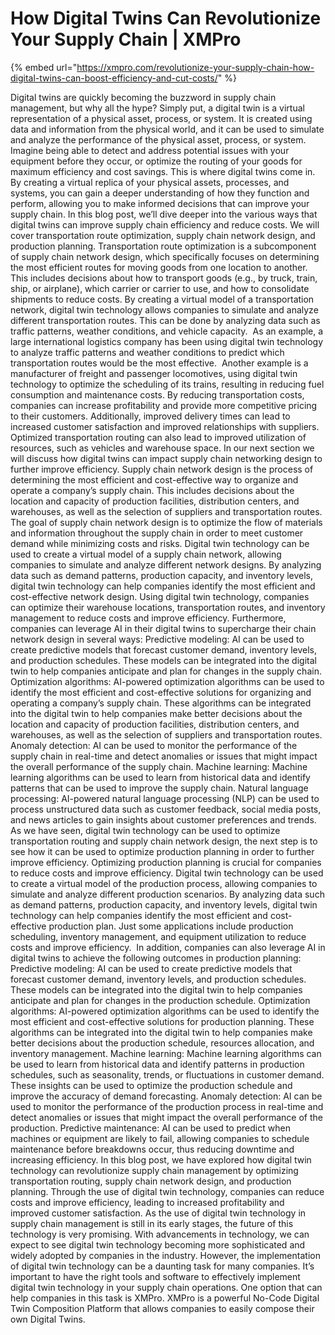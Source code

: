 # How Digital Twins Can Revolutionize Your Supply Chain | XMPro

{% embed url="https://xmpro.com/revolutionize-your-supply-chain-how-digital-twins-can-boost-efficiency-and-cut-costs/" %}

Digital twins are quickly becoming the buzzword in supply chain management, but why all the hype? Simply put, a digital twin is a virtual representation of a physical asset, process, or system. It is created using data and information from the physical world, and it can be used to simulate and analyze the performance of the physical asset, process, or system.
Imagine being able to detect and address potential issues with your equipment before they occur, or optimize the routing of your goods for maximum efficiency and cost savings. This is where digital twins come in. By creating a virtual replica of your physical assets, processes, and systems, you can gain a deeper understanding of how they function and perform, allowing you to make informed decisions that can improve your supply chain.
In this blog post, we’ll dive deeper into the various ways that digital twins can improve supply chain efficiency and reduce costs. We will cover transportation route optimization, supply chain network design, and production planning.
Transportation route optimization is a subcomponent of supply chain network design, which specifically focuses on determining the most efficient routes for moving goods from one location to another. This includes decisions about how to transport goods (e.g., by truck, train, ship, or airplane), which carrier or carrier to use, and how to consolidate shipments to reduce costs.
By creating a virtual model of a transportation network, digital twin technology allows companies to simulate and analyze different transportation routes. This can be done by analyzing data such as traffic patterns, weather conditions, and vehicle capacity. 
As an example, a large international logistics company has been using digital twin technology to analyze traffic patterns and weather conditions to predict which transportation routes would be the most effective. 
Another example is a manufacturer of freight and passenger locomotives, using digital twin technology to optimize the scheduling of its trains, resulting in reducing fuel consumption and maintenance costs.
By reducing transportation costs, companies can increase profitability and provide more competitive pricing to their customers. Additionally, improved delivery times can lead to increased customer satisfaction and improved relationships with suppliers. Optimized transportation routing can also lead to improved utilization of resources, such as vehicles and warehouse space.
In our next section we will discuss how digital twins can impact supply chain networking design to further improve efficiency.
Supply chain network design is the process of determining the most efficient and cost-effective way to organize and operate a company’s supply chain. This includes decisions about the location and capacity of production facilities, distribution centers, and warehouses, as well as the selection of suppliers and transportation routes. The goal of supply chain network design is to optimize the flow of materials and information throughout the supply chain in order to meet customer demand while minimizing costs and risks.
Digital twin technology can be used to create a virtual model of a supply chain network, allowing companies to simulate and analyze different network designs.
By analyzing data such as demand patterns, production capacity, and inventory levels, digital twin technology can help companies identify the most efficient and cost-effective network design. Using digital twin technology, companies can optimize their warehouse locations, transportation routes, and inventory management to reduce costs and improve efficiency.
Furthermore, companies can leverage AI in their digital twins to supercharge their chain network design in several ways:
Predictive modeling: AI can be used to create predictive models that forecast customer demand, inventory levels, and production schedules. These models can be integrated into the digital twin to help companies anticipate and plan for changes in the supply chain.
Optimization algorithms: AI-powered optimization algorithms can be used to identify the most efficient and cost-effective solutions for organizing and operating a company’s supply chain. These algorithms can be integrated into the digital twin to help companies make better decisions about the location and capacity of production facilities, distribution centers, and warehouses, as well as the selection of suppliers and transportation routes.
Anomaly detection: AI can be used to monitor the performance of the supply chain in real-time and detect anomalies or issues that might impact the overall performance of the supply chain.
Machine learning: Machine learning algorithms can be used to learn from historical data and identify patterns that can be used to improve the supply chain.
Natural language processing: AI-powered natural language processing (NLP) can be used to process unstructured data such as customer feedback, social media posts, and news articles to gain insights about customer preferences and trends.
As we have seen, digital twin technology can be used to optimize transportation routing and supply chain network design, the next step is to see how it can be used to optimize production planning in order to further improve efficiency.
Optimizing production planning is crucial for companies to reduce costs and improve efficiency.
Digital twin technology can be used to create a virtual model of the production process, allowing companies to simulate and analyze different production scenarios. By analyzing data such as demand patterns, production capacity, and inventory levels, digital twin technology can help companies identify the most efficient and cost-effective production plan.
Just some applications include production scheduling, inventory management, and equipment utilization to reduce costs and improve efficiency. 
In addition, companies can also leverage AI in digital twins to achieve the following outcomes in production planning: 
Predictive modeling: AI can be used to create predictive models that forecast customer demand, inventory levels, and production schedules. These models can be integrated into the digital twin to help companies anticipate and plan for changes in the production schedule.
Optimization algorithms: AI-powered optimization algorithms can be used to identify the most efficient and cost-effective solutions for production planning. These algorithms can be integrated into the digital twin to help companies make better decisions about the production schedule, resources allocation, and inventory management.
Machine learning: Machine learning algorithms can be used to learn from historical data and identify patterns in production schedules, such as seasonality, trends, or fluctuations in customer demand. These insights can be used to optimize the production schedule and improve the accuracy of demand forecasting.
Anomaly detection: AI can be used to monitor the performance of the production process in real-time and detect anomalies or issues that might impact the overall performance of the production.
Predictive maintenance: AI can be used to predict when machines or equipment are likely to fail, allowing companies to schedule maintenance before breakdowns occur, thus reducing downtime and increasing efficiency.
In this blog post, we have explored how digital twin technology can revolutionize supply chain management by optimizing transportation routing, supply chain network design, and production planning.
Through the use of digital twin technology, companies can reduce costs and improve efficiency, leading to increased profitability and improved customer satisfaction.
As the use of digital twin technology in supply chain management is still in its early stages, the future of this technology is very promising. With advancements in technology, we can expect to see digital twin technology becoming more sophisticated and widely adopted by companies in the industry.
However, the implementation of digital twin technology can be a daunting task for many companies. It’s important to have the right tools and software to effectively implement digital twin technology in your supply chain operations.
One option that can help companies in this task is XMPro. XMPro is a powerful No-Code Digital Twin Composition Platform that allows companies to easily compose their own Digital Twins.